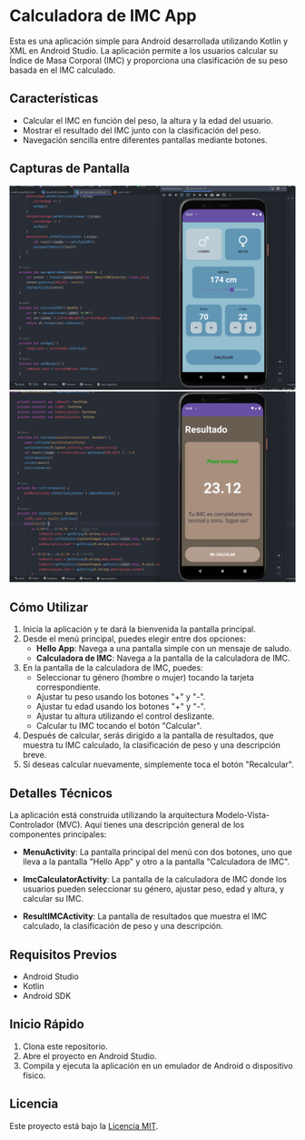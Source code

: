 # Calculadora de IMC App

Esta es una aplicación simple para Android desarrollada utilizando Kotlin y XML en Android Studio. La aplicación permite a los usuarios calcular su Índice de Masa Corporal (IMC) y proporciona una clasificación de su peso basada en el IMC calculado.

## Características

- Calcular el IMC en función del peso, la altura y la edad del usuario.
- Mostrar el resultado del IMC junto con la clasificación del peso.
- Navegación sencilla entre diferentes pantallas mediante botones.

## Capturas de Pantalla

<img src="capture.png" alt="Pantalla de la Calculadora" width="800"/> 
<img src="result.png" alt="Pantalla de Resultados" width="800"/>

## Cómo Utilizar

1. Inicia la aplicación y te dará la bienvenida la pantalla principal.
2. Desde el menú principal, puedes elegir entre dos opciones:
   - **Hello App**: Navega a una pantalla simple con un mensaje de saludo.
   - **Calculadora de IMC**: Navega a la pantalla de la calculadora de IMC.
3. En la pantalla de la calculadora de IMC, puedes:
   - Seleccionar tu género (hombre o mujer) tocando la tarjeta correspondiente.
   - Ajustar tu peso usando los botones "+" y "-".
   - Ajustar tu edad usando los botones "+" y "-".
   - Ajustar tu altura utilizando el control deslizante.
   - Calcular tu IMC tocando el botón "Calcular".
4. Después de calcular, serás dirigido a la pantalla de resultados, que muestra tu IMC calculado, la clasificación de peso y una descripción breve.
5. Si deseas calcular nuevamente, simplemente toca el botón "Recalcular".

## Detalles Técnicos

La aplicación está construida utilizando la arquitectura Modelo-Vista-Controlador (MVC). Aquí tienes una descripción general de los componentes principales:

- **MenuActivity**: La pantalla principal del menú con dos botones, uno que lleva a la pantalla "Hello App" y otro a la pantalla "Calculadora de IMC".

- **ImcCalculatorActivity**: La pantalla de la calculadora de IMC donde los usuarios pueden seleccionar su género, ajustar peso, edad y altura, y calcular su IMC.

- **ResultIMCActivity**: La pantalla de resultados que muestra el IMC calculado, la clasificación de peso y una descripción.

## Requisitos Previos

- Android Studio
- Kotlin
- Android SDK

## Inicio Rápido

1. Clona este repositorio.
2. Abre el proyecto en Android Studio.
3. Compila y ejecuta la aplicación en un emulador de Android o dispositivo físico.


## Licencia

Este proyecto está bajo la [Licencia MIT](LICENSE).

